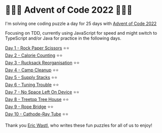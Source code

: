 # 🎄🎄🎄 Advent of Code 2022 🎄🎄🎄

I'm solving one coding puzzle a day for 25 days with [Advent of Code 2022](https://adventofcode.com/)

Focusing on TDD, currently using JavaScript for speed and might switch to TypeScript and/or Java for practice in the following days.

[Day 1 - Rock Paper Scissors](https://adventofcode.com/2022/day/1) ⭐⭐\
[Day 2 - Calorie Counting](https://adventofcode.com/2022/day/2) ⭐⭐\
[Day 3 - Rucksack Reorganisation](https://adventofcode.com/2022/day/3) ⭐⭐\
[Day 4 - Camp Cleanup](https://adventofcode.com/2022/day/4) ⭐⭐\
[Day 5 - Supply Stacks](https://adventofcode.com/2022/day/5) ⭐⭐\
[Day 6 - Tuning Trouble](https://adventofcode.com/2022/day/6) ⭐⭐\
[Day 7 - No Space Left On Device](https://adventofcode.com/2022/day/7) ⭐⭐\
[Day 8 - Treetop Tree House](https://adventofcode.com/2022/day/8) ⭐⭐\
[Day 9 - Rope Bridge](https://adventofcode.com/2022/day/9) ⭐⭐\
[Day 10 - Cathode-Ray Tube](https://adventofcode.com/2022/day/10) ⭐⭐

Thank you [Eric Wastl](http://was.tl/), who writes these fun puzzles for all of us to enjoy!
